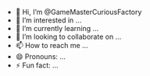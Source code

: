 - 👋 Hi, I’m @GameMasterCuriousFactory
- 👀 I’m interested in ...
- 🌱 I’m currently learning ...
- 💞️ I’m looking to collaborate on ...
- 📫 How to reach me ...
- 😄 Pronouns: ...
- ⚡ Fun fact: ...

<!---
GameMasterCuriousFactory/GameMasterCuriousFactory is a ✨ special ✨ repository because its `README.md` (this file) appears on your GitHub profile.
You can click the Preview link to take a look at your changes.
--->
